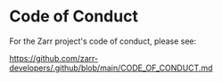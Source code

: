# Code of Conduct

For the Zarr project's code of conduct, please see:

https://github.com/zarr-developers/.github/blob/main/CODE_OF_CONDUCT.md
